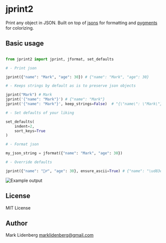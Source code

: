 # jprint2

Print any object in JSON. Built on top of [jsons](https://github.com/ramonhagenaars/jsons) for formatting and [pygments](https://pygments.org/) for colorizing.

## Basic usage 

```python

from jprint2 import jprint, jformat, set_defaults

# - Print json

jprint({"name": "Mark", "age": 30}) # {"name": "Mark", "age": 30}

# - Keeps strings by default as is to preserve json objects

jprint("Mark") # Mark
jprint('{"name": "Mark"}') # {"name": "Mark"}
jprint('{"name": "Mark"}', keep_strings=False)  # "{\"name\": \"Mark\"}"

# - Set defaults of your liking

set_defaults(
	indent=2, 
	sort_keys=True
)

# - Format json

my_json_string = jformat({"name": "Mark", "age": 30})

# - Override defaults

jprint({"name": "🧙‍♂️", "age": 30}, ensure_ascii=True) # {"name": "\ud83e\uddd9\u200d\u2642\ufe0f", "age": 30}

```

![Example output](docs/jprint.png "Example output")

## License

MIT License

## Author

Mark Lidenberg [marklidenberg@gmail.com](mailto:marklidenberg@gmail.com)